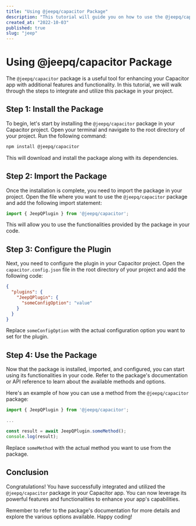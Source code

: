 ```yaml
---
title: "Using @jeepq/capacitor Package"
description: "This tutorial will guide you on how to use the @jeepq/capacitor package in your Capacitor app."
created_at: "2022-10-03"
published: true
slug: "jeep"
---
```


# Using @jeepq/capacitor Package

The `@jeepq/capacitor` package is a useful tool for enhancing your Capacitor app with additional features and functionality. In this tutorial, we will walk through the steps to integrate and utilize this package in your project.

## Step 1: Install the Package

To begin, let's start by installing the `@jeepq/capacitor` package in your Capacitor project. Open your terminal and navigate to the root directory of your project. Run the following command:

```bash
npm install @jeepq/capacitor
```

This will download and install the package along with its dependencies.

## Step 2: Import the Package

Once the installation is complete, you need to import the package in your project. Open the file where you want to use the `@jeepq/capacitor` package and add the following import statement:

```javascript
import { JeepQPlugin } from '@jeepq/capacitor';
```

This will allow you to use the functionalities provided by the package in your code.

## Step 3: Configure the Plugin

Next, you need to configure the plugin in your Capacitor project. Open the `capacitor.config.json` file in the root directory of your project and add the following code:

```json
{
  "plugins": {
    "JeepQPlugin": {
      "someConfigOption": "value"
    }
  }
}
```

Replace `someConfigOption` with the actual configuration option you want to set for the plugin.

## Step 4: Use the Package

Now that the package is installed, imported, and configured, you can start using its functionalities in your code. Refer to the package's documentation or API reference to learn about the available methods and options.

Here's an example of how you can use a method from the `@jeepq/capacitor` package:

```javascript
import { JeepQPlugin } from '@jeepq/capacitor';

...

const result = await JeepQPlugin.someMethod();
console.log(result);
```

Replace `someMethod` with the actual method you want to use from the package.

## Conclusion

Congratulations! You have successfully integrated and utilized the `@jeepq/capacitor` package in your Capacitor app. You can now leverage its powerful features and functionalities to enhance your app's capabilities.

Remember to refer to the package's documentation for more details and explore the various options available. Happy coding!